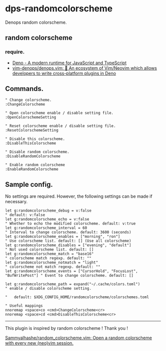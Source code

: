 # dps-randomcolorscheme

Denops random colorscheme.

## random colorscheme

### require.

- [Deno - A modern runtime for JavaScript and TypeScript](https://deno.land/)
- [vim-denops/denops.vim: 🐜 An ecosystem of Vim/Neovim which allows developers to write cross-platform plugins in Deno](https://github.com/vim-denops/denops.vim)

## Commands.

```vim
" Change colorscheme.
:ChangeColorscheme

" Open colorscheme enable / disable setting file.
:OpenColorschemeSetting

" Reset colorscheme enable / disable setting file.
:ResetColorschemeSetting

" Disable this colorscheme.
:DisableThisColorscheme

" Disable random colorscheme.
:DisableRandomColorscheme

" Enable random colorscheme
:EnableRandomColorscheme
```

## Sample config.

No settings are required. However, the following settings can be made if necessary.

```vim
let g:randomcolorscheme_debug = v:false                                      " default: v:false
let g:randomcolorscheme_echo = v:false                                       " Whether to echo the modified colorscheme. default: v:true
let g:randomcolorscheme_interval = 60                                        " Interval to change colorscheme. default: 3600 (seconds)
let g:randomcolorscheme_enables = ["morning", "ron"]                         " Use colorscheme list. default: [] (Use all colorscheme)
let g:randomcolorscheme_disables = ["evening", "default"]                    " Not used colorscheme list. default: []
let g:randomcolorscheme_match = "base16"                                     " colorscheme match regexp. default: ""
let g:randomcolorscheme_notmatch = "light"                                   " colorscheme not match regexp. default: ""
let g:randomcolorscheme_events = ["CursorHold", "FocusLost", "BufWritePost"] " Event to change colorscheme. default: []

let g:randomcolorscheme_path = expand("~/.cache/colors.toml")                " enable / disable colorscheme setting.
                                                                             "   default: $XDG_CONFIG_HOME/randomcolorscheme/colorschemes.toml

" Useful mappings
nnoremap <space>co <cmd>ChangeColorscheme<cr>
nnoremap <space>cd <cmd>DisableThisColorscheme<cr>
```

---

This plugin is inspired by random colorscheme ! Thank you !

[Sammyalhashe/random_colorscheme.vim: Open a random colorscheme with every new (neo)vim session.](https://github.com/Sammyalhashe/random_colorscheme.vim)

